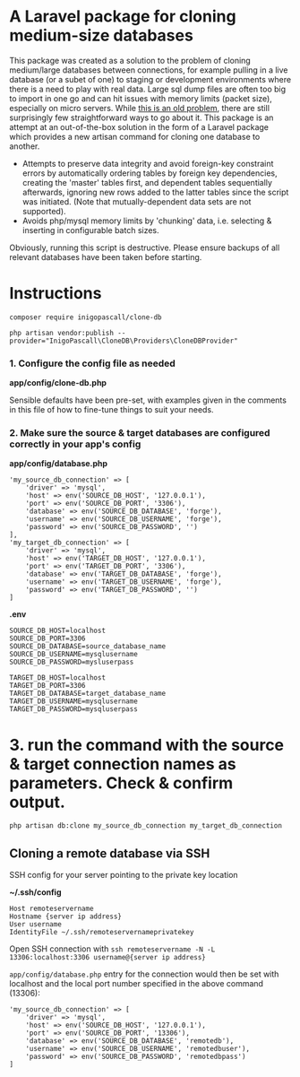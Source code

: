 # A Laravel package for cloning medium-size databases

This package was created as a solution to the problem of cloning medium/large databases between connections, for example pulling in a live database (or a subet of one) to staging or development environments where there is a need to play with real data. Large sql dump files are often too big to import in one go and can hit issues with memory limits (packet size), especially on micro servers. While [this is an old problem](https://stackoverflow.com/questions/13717277/how-can-i-import-a-large-14-gb-mysql-dump-file-into-a-new-mysql-database), there are still surprisingly few straightforward ways to go about it. This package is an attempt at an out-of-the-box solution in the form of a Laravel package which provides a new artisan command for cloning one database to another.

- Attempts to preserve data integrity and avoid foreign-key constraint errors by automatically ordering tables by foreign key dependencies, creating the 'master' tables first, and dependent tables sequentially afterwards, ignoring new rows added to the latter tables since the script was initiated. (Note that mutually-dependent data sets are not supported).
- Avoids php/mysql memory limits by 'chunking' data, i.e. selecting & inserting in configurable batch sizes.

Obviously, running this script is destructive. Please ensure backups of all relevant databases have been taken before starting.

# Instructions

`composer require inigopascall/clone-db`

`php artisan vendor:publish --provider="InigoPascall\CloneDB\Providers\CloneDBProvider"`

### 1. Configure the config file as needed

**app/config/clone-db.php**

Sensible defaults have been pre-set, with examples given in the comments in this file of how to fine-tune things to suit your needs.

### 2. Make sure the source & target databases are configured correctly in your app's config

**app/config/database.php**

```
'my_source_db_connection' => [
	'driver' => 'mysql',
	'host' => env('SOURCE_DB_HOST', '127.0.0.1'),
	'port' => env('SOURCE_DB_PORT', '3306'),
	'database' => env('SOURCE_DB_DATABASE', 'forge'),
	'username' => env('SOURCE_DB_USERNAME', 'forge'),
	'password' => env('SOURCE_DB_PASSWORD', '')
],
'my_target_db_connection' => [
	'driver' => 'mysql',
	'host' => env('TARGET_DB_HOST', '127.0.0.1'),
	'port' => env('TARGET_DB_PORT', '3306'),
	'database' => env('TARGET_DB_DATABASE', 'forge'),
	'username' => env('TARGET_DB_USERNAME', 'forge'),
	'password' => env('TARGET_DB_PASSWORD', '')
]
```

**.env**

```
SOURCE_DB_HOST=localhost
SOURCE_DB_PORT=3306
SOURCE_DB_DATABASE=source_database_name
SOURCE_DB_USERNAME=mysqlusername
SOURCE_DB_PASSWORD=mysluserpass

TARGET_DB_HOST=localhost
TARGET_DB_PORT=3306
TARGET_DB_DATABASE=target_database_name
TARGET_DB_USERNAME=mysqlusername
TARGET_DB_PASSWORD=mysqluserpass
```

# 3. run the command with the source & target connection names as parameters. Check & confirm output.

`php artisan db:clone my_source_db_connection my_target_db_connection`


## Cloning a remote database via SSH

SSH config for your server pointing to the private key location

**~/.ssh/config**

```
Host remoteservername
Hostname {server ip address}
User username
IdentityFile ~/.ssh/remoteservernameprivatekey
```

Open SSH connection with `ssh remoteservername -N -L 13306:localhost:3306 username@{server ip address}`

`app/config/database.php` entry for the connection would then be set with localhost and the local port number specified in the above command (13306):

```
'my_source_db_connection' => [
    'driver' => 'mysql',
    'host' => env('SOURCE_DB_HOST', '127.0.0.1'),
    'port' => env('SOURCE_DB_PORT', '13306'),
    'database' => env('SOURCE_DB_DATABASE', 'remotedb'),
    'username' => env('SOURCE_DB_USERNAME', 'remotedbuser'),
    'password' => env('SOURCE_DB_PASSWORD', 'remotedbpass')
]
```
